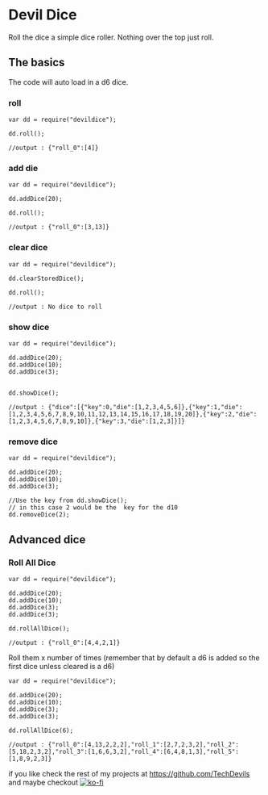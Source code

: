 # Devil Dice

Roll the dice a simple dice roller. Nothing over the top just roll.

## The basics 
The code will auto load in a d6 dice.

### roll

```
var dd = require("devildice");

dd.roll();

//output : {"roll_0":[4]}
```

### add die

```
var dd = require("devildice");

dd.addDice(20);

dd.roll();

//output : {"roll_0":[3,13]}
```

### clear dice

```
var dd = require("devildice");

dd.clearStoredDice();

dd.roll();

//output : No dice to roll
```

### show dice

```
var dd = require("devildice");

dd.addDice(20);
dd.addDice(10);
dd.addDice(3);


dd.showDice();

//output : {"dice":[{"key":0,"die":[1,2,3,4,5,6]},{"key":1,"die":[1,2,3,4,5,6,7,8,9,10,11,12,13,14,15,16,17,18,19,20]},{"key":2,"die":[1,2,3,4,5,6,7,8,9,10]},{"key":3,"die":[1,2,3]}]}
```

### remove dice

```
var dd = require("devildice");

dd.addDice(20);
dd.addDice(10);
dd.addDice(3);

//Use the key from dd.showDice();
// in this case 2 would be the  key for the d10
dd.removeDice(2);

```

## Advanced dice

### Roll All Dice

```
var dd = require("devildice");

dd.addDice(20);
dd.addDice(10);
dd.addDice(3);
dd.addDice(3);

dd.rollAllDice();

//output : {"roll_0":[4,4,2,1]}
```
Roll them x number of times (remember that by default a d6 is added so the first dice unless cleared is a d6)
```
var dd = require("devildice");

dd.addDice(20);
dd.addDice(10);
dd.addDice(3);
dd.addDice(3);

dd.rollAllDice(6);

//output : {"roll_0":[4,13,2,2,2],"roll_1":[2,7,2,3,2],"roll_2":[5,18,2,3,2],"roll_3":[1,6,6,3,2],"roll_4":[6,4,8,1,3],"roll_5":[1,8,9,2,3]}
```

if you like check the rest of my projects at https://github.com/TechDevils
and maybe checkout
[![ko-fi](https://www.ko-fi.com/img/githubbutton_sm.svg)](https://ko-fi.com/M4M31JOPH)